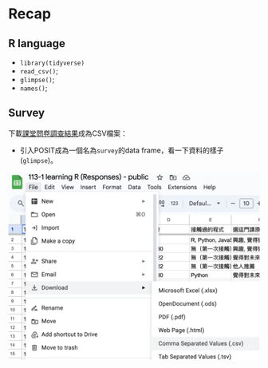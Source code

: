 # Recap

## R language

  - `library(tidyverse)`  
  - `read_csv()`;
  - `glimpse()`;
  - `names()`;
  



## Survey

下載[課堂問卷調查結果](https://docs.google.com/spreadsheets/d/1nqjK0V_HHl1R5To8A2-G7p9YQAjfGgSwoawx2WEU4-8/edit?gid=0#gid=0)成為CSV檔案：

  - 引入POSIT成為一個名為`survey`的data frame，看一下資料的樣子(`glimpse`)。  


![](../img/2024-10-17-10-57-03.png)